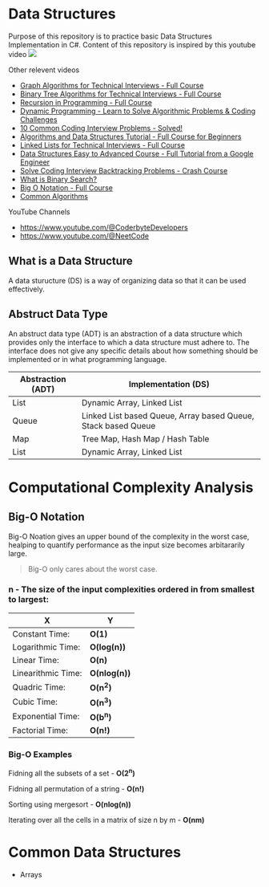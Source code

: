 # Data Structures
Purpose of this repository is to practice basic Data Structures Implementation in C#. 
Content of this repository is inspired by this youtube video 
[![](http://img.youtube.com/vi/RBSGKlAvoiM/0.jpg)](http://www.youtube.com/watch?v=RBSGKlAvoiM "")

Other relevent videos
- [Graph Algorithms for Technical Interviews - Full Course](https://www.youtube.com/watch?v=tWVWeAqZ0WU)
- [Binary Tree Algorithms for Technical Interviews - Full Course](https://www.youtube.com/watch?v=fAAZixBzIAI)
- [Recursion in Programming - Full Course](https://www.youtube.com/watch?v=IJDJ0kBx2LM)
- [Dynamic Programming - Learn to Solve Algorithmic Problems & Coding Challenges](https://www.youtube.com/watch?v=oBt53YbR9Kk)
- [10 Common Coding Interview Problems - Solved!](https://www.youtube.com/watch?v=Peq4GCPNC5c)
- [Algorithms and Data Structures Tutorial - Full Course for Beginners](https://www.youtube.com/watch?v=8hly31xKli0)
- [Linked Lists for Technical Interviews - Full Course](https://www.youtube.com/watch?v=Hj_rA0dhr2I)
- [Data Structures Easy to Advanced Course - Full Tutorial from a Google Engineer](https://www.youtube.com/watch?v=RBSGKlAvoiM)
- [Solve Coding Interview Backtracking Problems - Crash Course](https://www.youtube.com/watch?v=A80YzvNwqXA)
- [What is Binary Search?](https://www.youtube.com/watch?v=KsoUiNv1SZA)
- [Big O Notation - Full Course](https://www.youtube.com/watch?v=Mo4vesaut8g)
- [Common Algorithms](https://www.youtube.com/watch?v=KEEKn7Me-ms&list=PLI1t_8YX-ApvMthLj56t1Rf-Buio5Y8KL)

YouTube Channels
- https://www.youtube.com/@CoderbyteDevelopers
- https://www.youtube.com/@NeetCode

## What is a Data Structure
A data sturucture (DS) is a way of organizing data so that it can be used effectively.

## Abstruct Data Type
An abstruct data type (ADT) is an abstraction of a data structure which provides only the interface to which a data structure must adhere to. 
The interface does not give any specific details about how something should be implemented or in what programming language.



| Abstraction (ADT) | Implementation (DS) |
| --- | --- |
| List | Dynamic Array, Linked List |
| Queue | Linked List based Queue, Array based Queue, Stack based Queue |
| Map | Tree Map, Hash Map / Hash Table |
| List | Dynamic Array, Linked List |

# Computational Complexity Analysis

## Big-O Notation
Big-O Noation gives an upper bound of the complexity in the worst case, healping to quantify performance as the input size becomes arbitararily large. 

> Big-O only cares about the worst case.

### n - The size of the input complexities ordered in from smallest to largest:

|  X  |  Y  |
| --- | --- |
| Constant Time: | **O(1)** |
| Logarithmic Time: | **O(log(n))** |
| Linear Time: | **O(n)** |
| Linearithmic Time: | **O(nlog(n))** |
| Quadric Time: | **O(n<sup>2</sup>)** |
| Cubic Time: | **O(n<sup>3</sup>)** |
| Exponential Time: | **O(b<sup>n</sup>)** |
| Factorial Time: | **O(n!)** |


### Big-O Examples
Fidning all the subsets of a set - **O(2<sup>n</sup>)**

Fidning all permutation of a string - **O(n!)**

Sorting using mergesort - **O(nlog(n))**

Iterating over all the cells in a matrix of size n by m - **O(nm)**


# Common Data Structures

- Arrays

